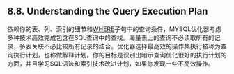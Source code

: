 ## 8.8. Understanding the Query Execution Plan
依赖你的表、列、索引的细节和[WHERE](#)子句中的查询条件，MYSQL优化器考虑多种技术高效完成包含在SQL查询中的查找。海量表上的查询不必读取所有的记录，多表关联不必比较所有记录的结合。优化器选择最高效的操作集执行被称为查询执行计划，也称做解释计划。你的目标是识别出暗示查询优化很好的执行计划的方面，并且学习SQL语法和索引技术改进计划，如果你发现一些不高效操作。